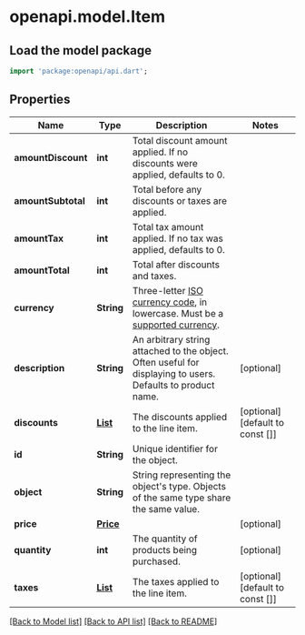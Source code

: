 # openapi.model.Item

## Load the model package
```dart
import 'package:openapi/api.dart';
```

## Properties
Name | Type | Description | Notes
------------ | ------------- | ------------- | -------------
**amountDiscount** | **int** | Total discount amount applied. If no discounts were applied, defaults to 0. | 
**amountSubtotal** | **int** | Total before any discounts or taxes are applied. | 
**amountTax** | **int** | Total tax amount applied. If no tax was applied, defaults to 0. | 
**amountTotal** | **int** | Total after discounts and taxes. | 
**currency** | **String** | Three-letter [ISO currency code](https://www.iso.org/iso-4217-currency-codes.html), in lowercase. Must be a [supported currency](https://stripe.com/docs/currencies). | 
**description** | **String** | An arbitrary string attached to the object. Often useful for displaying to users. Defaults to product name. | [optional] 
**discounts** | [**List<LineItemsDiscountAmount>**](LineItemsDiscountAmount.md) | The discounts applied to the line item. | [optional] [default to const []]
**id** | **String** | Unique identifier for the object. | 
**object** | **String** | String representing the object's type. Objects of the same type share the same value. | 
**price** | [**Price**](Price.md) |  | [optional] 
**quantity** | **int** | The quantity of products being purchased. | [optional] 
**taxes** | [**List<LineItemsTaxAmount>**](LineItemsTaxAmount.md) | The taxes applied to the line item. | [optional] [default to const []]

[[Back to Model list]](../README.md#documentation-for-models) [[Back to API list]](../README.md#documentation-for-api-endpoints) [[Back to README]](../README.md)


